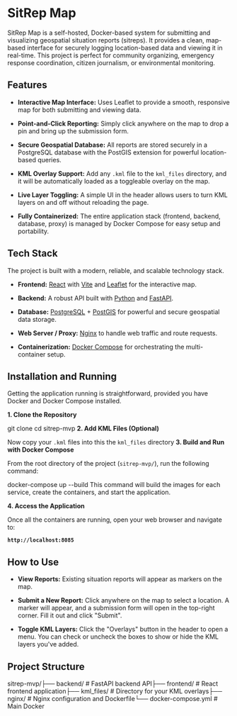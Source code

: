 # SitRep Map

SitRep Map is a self-hosted, Docker-based system for submitting and visualizing geospatial situation reports (sitreps). It provides a clean, map-based interface for securely logging location-based data and viewing it in real-time. This project is perfect for community organizing, emergency response coordination, citizen journalism, or environmental monitoring.

## Features

* **Interactive Map Interface:** Uses Leaflet to provide a smooth, responsive map for both submitting and viewing data.

* **Point-and-Click Reporting:** Simply click anywhere on the map to drop a pin and bring up the submission form.

* **Secure Geospatial Database:** All reports are stored securely in a PostgreSQL database with the PostGIS extension for powerful location-based queries.

* **KML Overlay Support:** Add any `.kml` file to the `kml_files` directory, and it will be automatically loaded as a toggleable overlay on the map.

* **Live Layer Toggling:** A simple UI in the header allows users to turn KML layers on and off without reloading the page.

* **Fully Containerized:** The entire application stack (frontend, backend, database, proxy) is managed by Docker Compose for easy setup and portability.

## Tech Stack

The project is built with a modern, reliable, and scalable technology stack.

* **Frontend:** [React](https://reactjs.org/) with [Vite](https://vitejs.dev/) and [Leaflet](https://leafletjs.com/) for the interactive map.

* **Backend:** A robust API built with [Python](https://www.python.org/) and [FastAPI](https://fastapi.tiangolo.com/).

* **Database:** [PostgreSQL](https://www.postgresql.org/) + [PostGIS](https://postgis.net/) for powerful and secure geospatial data storage.

* **Web Server / Proxy:** [Nginx](https://www.nginx.com/) to handle web traffic and route requests.

* **Containerization:** [Docker Compose](https://docs.docker.com/compose/) for orchestrating the multi-container setup.

## Installation and Running

Getting the application running is straightforward, provided you have Docker and Docker Compose installed.

**1. Clone the Repository**

git clone <your-repository-url>cd sitrep-mvp
**2. Add KML Files (Optional)**

Now copy your `.kml` files into this the `kml_files` directory
**3. Build and Run with Docker Compose**

From the root directory of the project (`sitrep-mvp/`), run the following command:

docker-compose up --build
This command will build the images for each service, create the containers, and start the application.

**4. Access the Application**

Once all the containers are running, open your web browser and navigate to:

**`http://localhost:8085`**

## How to Use

* **View Reports:** Existing situation reports will appear as markers on the map.

* **Submit a New Report:** Click anywhere on the map to select a location. A marker will appear, and a submission form will open in the top-right corner. Fill it out and click "Submit".

* **Toggle KML Layers:** Click the "Overlays" button in the header to open a menu. You can check or uncheck the boxes to show or hide the KML layers you've added.

## Project Structure

sitrep-mvp/├── backend/              # FastAPI backend API├── frontend/             # React frontend application├── kml_files/            # Directory for your KML overlays├── nginx/                # Nginx configuration and Dockerfile└── docker-compose.yml    # Main Docker